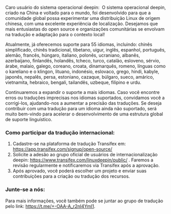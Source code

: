 Caro usuário do sistema operacional deepin:
​
O sistema operacional deepin, criado na China e voltado para o mundo, foi desenvolvido para que a comunidade global possa experimentar uma distribuição Linux de origem chinesa, com uma excelente experiência de localização. Desejamos que mais entusiastas do open source e organizações comunitárias se envolvam na tradução e adaptação para o contexto local!​

Atualmente, já oferecemos suporte para 55 idiomas, incluindo: chinês simplificado, chinês tradicional, tibetano, uigur, inglês, espanhol, português, alemão, francês, húngaro, italiano, polonês, ucraniano, albanês, azerbaijano, finlandês, holandês, tcheco, turco, catalão, esloveno, sérvio, árabe, malaio, galego, coreano, croata, dinamarquês, romeno, línguas como o kareliano e o klingon, lituano, indonésio, eslovaco, grego, hindi, kabyle, japonês, nepalês, persa, estoniano, cazaque, búlgaro, sueco, amárico, vietnamita, hebraico, bengali, tailandês, uzbeque, filipino e urdu.​

Continuaremos a expandir o suporte a mais idiomas. Caso você encontre erros ou traduções imprecisas nos idiomas suportados, convidamos você a corrigi-los, ajudando-nos a aumentar a precisão das traduções. Se deseja contribuir com uma tradução para um idioma ainda não suportado, será muito bem-vindo para acelerar o desenvolvimento de uma estrutura global de suporte linguístico.​
​
### Como participar da tradução internacional:​

1. Cadastre-se na plataforma de tradução Transifex em: <https://app.transifex.com/signup/open-source/>​​​
2. Solicite a adesão ao grupo oficial de usuários de internacionalização deepin: <https://www.transifex.com/linuxdeepin/public/> . Faremos a revisão regularmente e notificaremos via Transifex após a aprovação.​
3. Após aprovado, você poderá escolher um projeto e enviar suas contribuições para a criação ou tradução dos recursos.​
​
### Junte-se a nós:​

Para mais informações, você também pode se juntar ao grupo de tradução pelo link: <https://t.me/+-OAA-A_r2nI4YmI1>.
